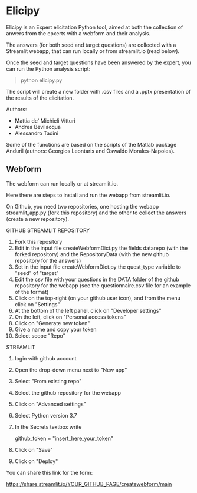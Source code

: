 # Elicipy

Elicipy is an Expert elicitation Python tool, aimed at both the collection of 
anwers from the epxerts with a webform and their analysis.

The answers (for both seed and target questions) are collected with a 
Streamlit webapp, that can run locally or from streamlit.io (read below).

Once the seed and target questions have been answered by the expert, you can 
run the Python analysis script:

> python elicipy.py

The script will create a new folder with .csv files and a .pptx presentation 
of the results of the elicitation.

Authors:
- Mattia de' Michieli Vitturi
- Andrea Bevilacqua
- Alessandro Tadini

Some of the functions are based on the scripts of the Matlab package Anduril
(authors:  Georgios Leontaris and Oswaldo Morales-Napoles).

## Webform

The webform can run locally or at streamlit.io.

Here there are steps to install and run the webapp from streamlit.io.

On Github, you need two repositories, one hosting the webapp streamlit_app.py
(fork this repository) and the other to collect the answers (create a new
repository).

GITHUB STREAMLIT REPOSITORY

1) Fork this repository
2) Edit in the input file createWebformDict.py the fields datarepo (with the
forked repository) and the RepositoryData (with the new github repository for
the answers)
3) Set in the input file createWebformDict.py the quest_type variable to
"seed" of "target"
4) Edit the csv file with your questions in the DATA folder of the github
repository for the webapp (see the questionnaire.csv file for an example of
the format)
5) Click on the top-right (on your github user icon), and from the menu click
on "Settings"
6) At the bottom of the left panel, click on "Developer settings"
7) On the left, click on "Personal access tokens"
8) Click on "Generate new token"
9) Give a name and copy your token
10) Select scope "Repo"

STREAMLIT

1) login with github account
2) Open the drop-down menu next to "New app"
3) Select "From existing repo"
4) Select the github repository for the webapp
5) Click on "Advanced settings"
6) Select Python version 3.7
7) In the Secrets textbox write

   github_token = "insert_here_your_token"

8) Click on "Save"
9) Click on "Deploy"

You can share this link for the form:

<https://share.streamlit.io/YOUR_GITHUB_PAGE/createwebform/main>

